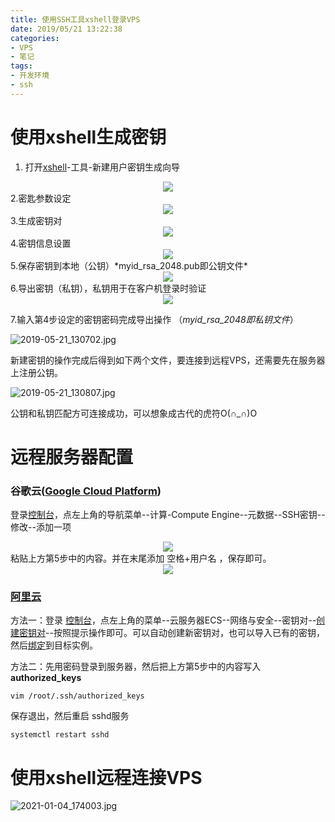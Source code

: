 ```yaml
---
title: 使用SSH工具xshell登录VPS
date: 2019/05/21 13:22:38
categories: 
- VPS
- 笔记
tags: 
- 开发环境
- ssh
---
```


# 使用xshell生成密钥
1. 打开[xshell](https://www.netsarang.com/zh/xshell-download/)-工具-新建用户密钥生成向导
<div align="center"><img src="https://i.loli.net/2021/01/04/8zPWhR9OdYSFXoi.jpg"/></div>
2.密匙参数设定  

<div align="center"><img src="https://i.loli.net/2021/01/04/joB4ZDpM5G86AhF.jpg"/></div>
3.生成密钥对  
<div align="center"><img src="https://i.loli.net/2021/01/04/TWc4LgFbPay6mrl.jpg"/></div>
4.密钥信息设置  
<div align="center"><img src="https://i.loli.net/2021/01/04/SbpiH4Pu1LrMJaN.jpg"/></div>
5.保存密钥到本地（公钥）*myid_rsa_2048.pub即公钥文件*

<div align="center"><img src="https://i.loli.net/2021/01/04/8wBaoYeT6sqvWry.jpg"/></div>  
<!--more-->
6.导出密钥（私钥），私钥用于在客户机登录时验证    

<div align="center"><img src="https://i.loli.net/2021/01/04/p2EWT7KgnSoswqI.jpg"/></div>

7.输入第4步设定的密钥密码完成导出操作  （*myid_rsa_2048即私钥文件*）

![2019-05-21_130702.jpg](https://i.loli.net/2021/01/04/rO9ywuAf6ZdISxG.jpg)

新建密钥的操作完成后得到如下两个文件，要连接到远程VPS，还需要先在服务器上注册公钥。  

![2019-05-21_130807.jpg](https://i.loli.net/2021/01/04/EH3LOoYij4AzWwu.jpg)  

公钥和私钥匹配方可连接成功，可以想象成古代的虎符O(∩_∩)O
# 远程服务器配置
### 谷歌云([Google Cloud Platform](https://cloud.google.com/)) 
登录[控制台](https://console.cloud.google.com/)，点左上角的导航菜单--计算-Compute Engine--元数据--SSH密钥--修改--添加一项  

<div align="center"><img src="https://i.loli.net/2021/01/04/jVlkBhZ9q8f1rPt.png"/></div>
粘贴上方第5步中的内容。并在末尾添加 空格+用户名 ，保存即可。  
<div align="center"><img src="https://i.loli.net/2021/01/04/AlkiTmdrFoxGItj.jpg"/></div>

### [阿里云 ](https://www.aliyun.com/)

方法一：登录 [控制台](https://home.console.aliyun.com/)，点左上角的菜单--云服务器ECS--网络与安全--密钥对--[创建密钥对](https://help.aliyun.com/document_detail/51793.html?spm=a2c4g.11186623.6.926.64664636cyMwgF)--按照提示操作即可。可以自动创建新密钥对，也可以导入已有的密钥，然后[绑定](https://help.aliyun.com/document_detail/51796.html?spm=5176.2020520101keyPair.0.dexternal.16bc4df5oeisdw)到目标实例。

方法二：先用密码登录到服务器，然后把上方第5步中的内容写入 **authorized_keys**
```shell 
vim /root/.ssh/authorized_keys
```

保存退出，然后重启 sshd服务
```shell  
systemctl restart sshd
```
# 使用xshell远程连接VPS

![2021-01-04_174003.jpg](https://i.loli.net/2021/01/04/BDrAaVOqCY2EoXc.jpg)
